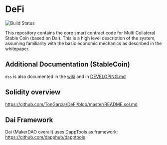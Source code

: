# DeFi

![Build Status](https://github.com/TonGarcia/DeFi/actions/workflows/.github/workflows/tests.yaml/badge.svg?branch=master)

This repository contains the core smart contract code for Multi Collateral Stable Coin (based on Dai). This is a high level description of the system, assuming familiarity with the basic economic mechanics as described in the whitepaper.

## Additional Documentation (StableCoin)

`dss` is also documented in the [wiki](https://github.com/makerdao/dss/wiki) and in [DEVELOPING.md](https://github.com/makerdao/dss/blob/master/DEVELOPING.md)

## Solidity overview

https://github.com/TonGarcia/DeFi/blob/master/README.sol.md


## Dai Framework

Dai (MakerDAO overall) uses DappTools as framework: https://github.com/dapphub/dapptools